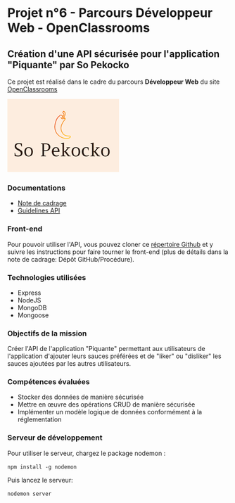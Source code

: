 # Projet n°6 - Parcours Développeur Web - OpenClassrooms
## Création d'une API sécurisée pour l'application "Piquante" par So Pekocko

Ce projet est réalisé dans le cadre du parcours **Développeur Web** du site [OpenClassrooms](https://openclassrooms.com/ "OpenClassrooms")

![Logo So Pekocko](docs/logo.png)

### Documentations
* [Note de cadrage](docs/cadrage.pdf)
* [Guidelines API](docs/guidelines.pdf)

### Front-end
Pour pouvoir utiliser l'API, vous pouvez cloner ce [répertoire Github](https://github.com/OpenClassrooms-Student-Center/dwj-projet6) et y suivre les instructions pour faire tourner le front-end (plus de détails dans la note de cadrage: Dépôt GitHub/Procédure).

### Technologies utilisées
* Express
* NodeJS
* MongoDB
* Mongoose

### Objectifs de la mission
Créer l'API de l'application "Piquante" permettant aux utilisateurs de l'application d'ajouter leurs sauces préférées et de "liker" ou "disliker" les sauces ajoutées par les autres utilisateurs.

### Compétences évaluées
* Stocker des données de manière sécurisée
* Mettre en œuvre des opérations CRUD de manière sécurisée
* Implémenter un modèle logique de données conformément à la réglementation

### Serveur de développement 

Pour utiliser le serveur, chargez le package nodemon :

    npm install -g nodemon

Puis lancez le serveur:

    nodemon server
